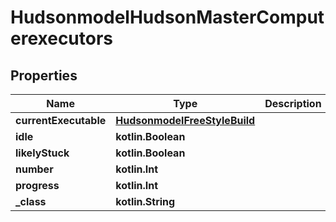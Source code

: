 
# HudsonmodelHudsonMasterComputerexecutors

## Properties
Name | Type | Description | Notes
------------ | ------------- | ------------- | -------------
**currentExecutable** | [**HudsonmodelFreeStyleBuild**](HudsonmodelFreeStyleBuild.md) |  |  [optional]
**idle** | **kotlin.Boolean** |  |  [optional]
**likelyStuck** | **kotlin.Boolean** |  |  [optional]
**number** | **kotlin.Int** |  |  [optional]
**progress** | **kotlin.Int** |  |  [optional]
**_class** | **kotlin.String** |  |  [optional]



